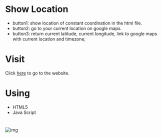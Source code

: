 # Show Location
- button1: show location of constant coordination in the html file.
- button2: go to your current location on google maps.
- button3: return current latitude, current longitude, link to google maps with current location and timezone;

# Visit
Click [here](https://isalma.github.io/Show-current-location-on-maps-button-Website-Template/) to go to the website.

# Using 
- HTML5
- Java Script

#
![img](https://www.google.com/search?q=image&client=firefox-b-d&sxsrf=ACYBGNR2hJ9LsDCqL8yb_56MCNvArt4Xig:1579615564728&tbm=isch&source=iu&ictx=1&fir=fV9_uqNL-WZZyM%253A%252C7Nm6NGntXfxj_M%252C_&vet=1&usg=AI4_-kRCgtvjt0-dVZoc4axChuXMYJ7ggg&sa=X&ved=2ahUKEwiD3_fE7pTnAhUSmxQKHdvKCrgQ9QEwA3oECAoQNg#imgrc=fV9_uqNL-WZZyM:)

